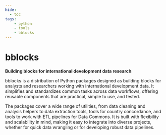 ```yaml
---
hide:
  - toc
tags:
    - python
    - tools
    - bblocks
---
```


# bblocks

__Building blocks for international development data research__

bblocks is a distribution of Python packages designed as building blocks for analysts and researchers working with international development data. It simplifies and standardizes common tasks across data workflows, offering reusable components that are practical, simple to use, and tested.

The packages cover a wide range of utilities, from data cleaning and
analysis helpers to data extraction tools, tools for country 
concordance, and tools to work with ETL pipelines for Data Commons. 
It is built with flexibility and scalability in mind, making it easy
to integrate into diverse projects, whether for quick data wrangling
or for developing robust data pipelines.